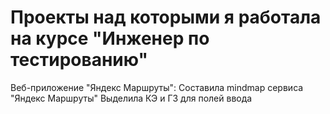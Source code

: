 # Проекты над которыми я работала на курсе "Инженер по тестированию"
Веб-приложение "Яндекс Маршруты":
Составила mindmap сервиса "Яндекс Маршруты"
Выделила КЭ и ГЗ для полей ввода
